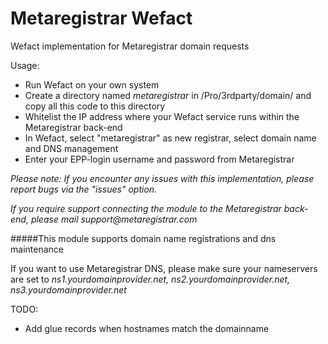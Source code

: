 # Metaregistrar Wefact
Wefact implementation for Metaregistrar domain requests

Usage: 
- Run Wefact on your own system
- Create a directory named _metaregistrar_ in /Pro/3rdparty/domain/ and copy all this code to this directory
- Whitelist the IP address where your Wefact service runs within the Metaregistrar back-end
- In Wefact, select "metaregistrar" as new registrar, select domain name and DNS management
- Enter your EPP-login username and password from Metaregistrar

_Please note: If you encounter any issues with this implementation, please report bugs via the "issues" option._

_If you require support connecting the module to the Metaregistrar back-end, please mail support@metaregistrar.com_

#####This module supports domain name registrations and dns maintenance

If you want to use Metaregistrar DNS, please make sure your nameservers are set to 
_ns1.yourdomainprovider.net, ns2.yourdomainprovider.net, ns3.yourdomainprovider.net_

TODO:
- Add glue records when hostnames match the domainname
